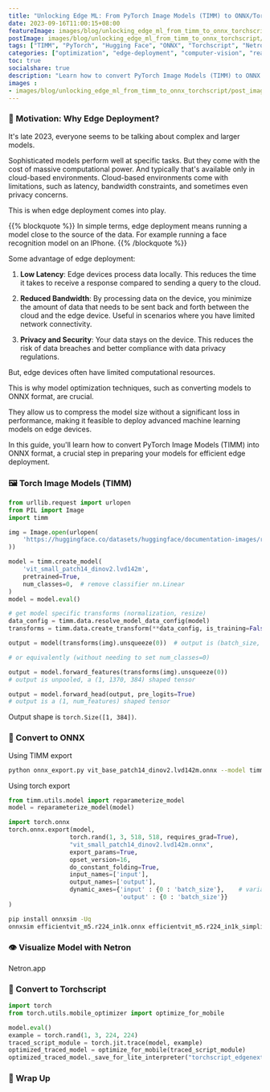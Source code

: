```yaml
---
title: "Unlocking Edge ML: From PyTorch Image Models (TIMM) to ONNX/Torchscript"
date: 2023-09-16T11:00:15+08:00
featureImage: images/blog/unlocking_edge_ml_from_timm_to_onnx_torchscript/thumbnail.jpg
postImage: images/blog/unlocking_edge_ml_from_timm_to_onnx_torchscript/post_image.jpg
tags: ["TIMM", "PyTorch", "Hugging Face", "ONNX", "Torchscript", "Netron"]
categories: ["optimization", "edge-deployment", "computer-vision", "real-time"]
toc: true
socialshare: true
description: "Learn how to convert PyTorch Image Models (TIMM) to ONNX format for efficient edge deployment. This step-by-step guide covers model optimization techniques, code examples, and troubleshooting tips, making it a go-to resource for machine learning practitioners looking to deploy models on edge devices."
images : 
- images/blog/unlocking_edge_ml_from_timm_to_onnx_torchscript/post_image.jpg
---
```


### 🚀 Motivation: Why Edge Deployment?
It's late 2023, everyone seems to be talking about complex and larger models.

Sophisticated models perform well at specific tasks. But they come with the cost of massive computational power. And typically that's available only in cloud-based environments.
Cloud-based environments come with limitations, such as latency, bandwidth constraints, and sometimes even privacy concerns.

This is when edge deployment comes into play.

{{% blockquote %}}
In simple terms, edge deployment means running a model close to the source of the data. For example running a face recognition model on an IPhone. 
{{% /blockquote %}}

Some advantage of edge deployment:

1. **Low Latency**: Edge devices process data locally. This reduces the time it takes to receive a response compared to sending a query to the cloud.
  
2. **Reduced Bandwidth**: By processing data on the device, you minimize the amount of data that needs to be sent back and forth between the cloud and the edge device. Useful in scenarios where you have limited network connectivity.
  
3. **Privacy and Security**: Your data stays on the device. This reduces the risk of data breaches and better compliance with data privacy regulations.

But, edge devices often have limited computational resources. 
 
This is why model optimization techniques, such as converting models to ONNX format, are crucial. 

They allow us to compress the model size without a significant loss in performance, making it feasible to deploy advanced machine learning models on edge devices.

In this guide, you'll learn how to convert PyTorch Image Models (TIMM) into ONNX format, a crucial step in preparing your models for efficient edge deployment.


### 🖼️ Torch Image Models (TIMM)

```python
from urllib.request import urlopen
from PIL import Image
import timm

img = Image.open(urlopen(
    'https://huggingface.co/datasets/huggingface/documentation-images/resolve/main/beignets-task-guide.png'
))

model = timm.create_model(
    'vit_small_patch14_dinov2.lvd142m',
    pretrained=True,
    num_classes=0,  # remove classifier nn.Linear
)
model = model.eval()

# get model specific transforms (normalization, resize)
data_config = timm.data.resolve_model_data_config(model)
transforms = timm.data.create_transform(**data_config, is_training=False)

output = model(transforms(img).unsqueeze(0))  # output is (batch_size, num_features) shaped tensor

# or equivalently (without needing to set num_classes=0)

output = model.forward_features(transforms(img).unsqueeze(0))
# output is unpooled, a (1, 1370, 384) shaped tensor

output = model.forward_head(output, pre_logits=True)
# output is a (1, num_features) shaped tensor

```

Output shape is `torch.Size([1, 384])`.



### 🔁 Convert to ONNX

Using TIMM export

```bash
python onnx_export.py vit_base_patch14_dinov2.lvd142m.onnx --model timm/vit_base_patch14_dinov2.lvd142m --opset 10 --num-classes 0 --reparam --verbose
```

Using torch export

```python
from timm.utils.model import reparameterize_model
model = reparameterize_model(model)
```

```python
import torch.onnx
torch.onnx.export(model,
                 torch.rand(1, 3, 518, 518, requires_grad=True),
                 "vit_small_patch14_dinov2.lvd142m.onnx",
                 export_params=True,
                 opset_version=16,
                 do_constant_folding=True,
                 input_names=['input'],
                 output_names=['output'], 
                 dynamic_axes={'input' : {0 : 'batch_size'},    # variable length axes
                               'output' : {0 : 'batch_size'}}
)

```

```bash
pip install onnxsim -Uq
onnxsim efficientvit_m5.r224_in1k.onnx efficientvit_m5.r224_in1k_simplified.onnx
```

### 👁️ Visualize Model with Netron
Netron.app

### 📜 Convert to Torchscript

```python
import torch
from torch.utils.mobile_optimizer import optimize_for_mobile

model.eval()
example = torch.rand(1, 3, 224, 224)
traced_script_module = torch.jit.trace(model, example)
optimized_traced_model = optimize_for_mobile(traced_script_module)
optimized_traced_model._save_for_lite_interpreter("torchscript_edgenext_xx_small.pt")
```


### 🏁 Wrap Up
